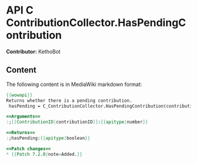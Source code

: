 # API C ContributionCollector.HasPendingContribution

**Contributor:** KethoBot

## Content

The following content is in MediaWiki markdown format:

```mediawiki
{{wowapi}}
Returns whether there is a pending contribution.
 hasPending = C_ContributionCollector.HasPendingContribution(contributionID)

==Arguments==
:;[[ContributionID|contributionID]]:{{apitype|number}}

==Returns==
:;hasPending:{{apitype|boolean}}

==Patch changes==
* {{Patch 7.2.0|note=Added.}}
```